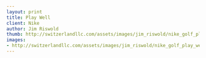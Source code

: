 ```yaml
--- 
layout: print
title: Play Well
client: Nike
author: Jim Riswold
thumb: http://switzerlandllc.com/assets/images/jim_riswold/nike_golf_play_well-small.jpg
images: 
- http://switzerlandllc.com/assets/images/jim_riswold/nike_golf_play_well.jpg
---
```


